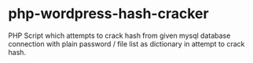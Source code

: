 # php-wordpress-hash-cracker
PHP Script which attempts to crack hash from given mysql database connection with plain password / file list as dictionary in attempt to crack hash.
